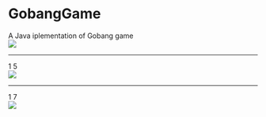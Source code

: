 # GobangGame
A Java iplementation of Gobang game <br/>
![](https://github.com/JiamingMai/raw/master/0_0.bmp)  
**********************************************************************
1 5<br/>
![](https://github.com/JiamingMai/raw/master/1_5.bmp)  
***********************************************************************
1 7<br/>
![](https://github.com/JiamingMai/raw/master/1_7.bmp)  
